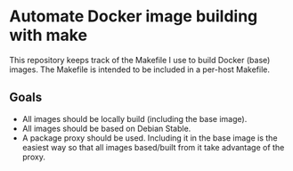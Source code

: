 # Automate Docker image building with make

This repository keeps track of the Makefile I use to build Docker (base) images.
The Makefile is intended to be included in a per-host Makefile.

## Goals

* All images should be locally build (including the base image).
* All images should be based on Debian Stable.
* A package proxy should be used. Including it in the base image is the easiest way so that all images based/built from it take advantage of the proxy.
